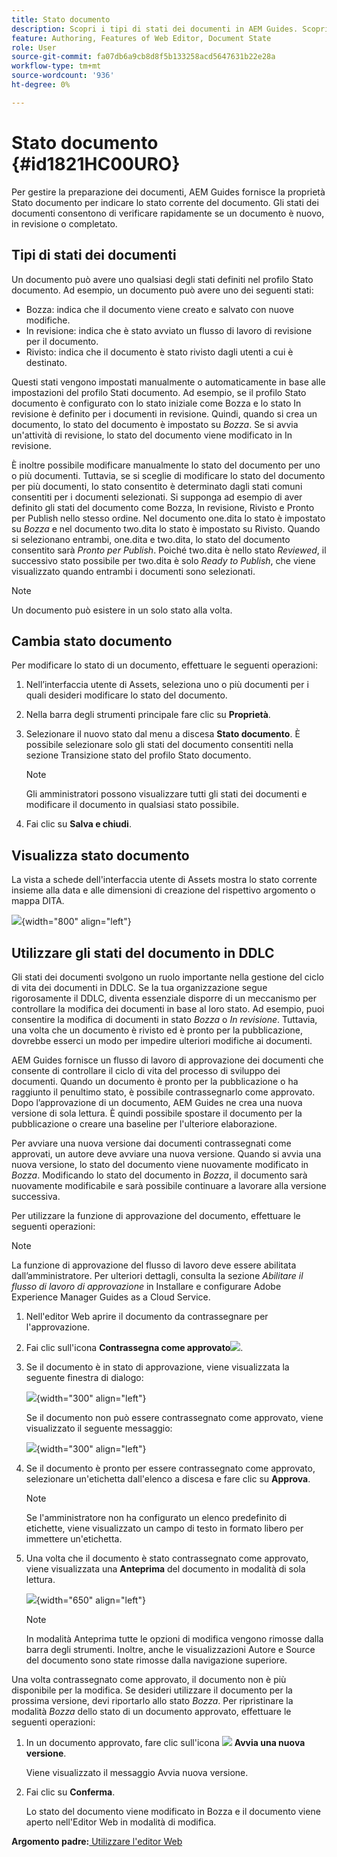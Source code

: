 ```yaml
---
title: Stato documento
description: Scopri i tipi di stati dei documenti in AEM Guides. Scopri come modificare o visualizzare lo stato del documento e come utilizzarlo in DDLC.
feature: Authoring, Features of Web Editor, Document State
role: User
source-git-commit: fa07db6a9cb8d8f5b133258acd5647631b22e28a
workflow-type: tm+mt
source-wordcount: '936'
ht-degree: 0%

---
```


# Stato documento {#id1821HC00URO}

Per gestire la preparazione dei documenti, AEM Guides fornisce la proprietà Stato documento per indicare lo stato corrente del documento. Gli stati dei documenti consentono di verificare rapidamente se un documento è nuovo, in revisione o completato.

## Tipi di stati dei documenti

Un documento può avere uno qualsiasi degli stati definiti nel profilo Stato documento. Ad esempio, un documento può avere uno dei seguenti stati:

- Bozza: indica che il documento viene creato e salvato con nuove modifiche.
- In revisione: indica che è stato avviato un flusso di lavoro di revisione per il documento.
- Rivisto: indica che il documento è stato rivisto dagli utenti a cui è destinato.

Questi stati vengono impostati manualmente o automaticamente in base alle impostazioni del profilo Stati documento. Ad esempio, se il profilo Stato documento è configurato con lo stato iniziale come Bozza e lo stato In revisione è definito per i documenti in revisione. Quindi, quando si crea un documento, lo stato del documento è impostato su *Bozza*. Se si avvia un&#39;attività di revisione, lo stato del documento viene modificato in In revisione.

È inoltre possibile modificare manualmente lo stato del documento per uno o più documenti. Tuttavia, se si sceglie di modificare lo stato del documento per più documenti, lo stato consentito è determinato dagli stati comuni consentiti per i documenti selezionati. Si supponga ad esempio di aver definito gli stati del documento come Bozza, In revisione, Rivisto e Pronto per Publish nello stesso ordine. Nel documento one.dita lo stato è impostato su *Bozza* e nel documento two.dita lo stato è impostato su Rivisto. Quando si selezionano entrambi, one.dita e two.dita, lo stato del documento consentito sarà *Pronto per Publish*. Poiché two.dita è nello stato *Reviewed*, il successivo stato possibile per two.dita è solo *Ready to Publish*, che viene visualizzato quando entrambi i documenti sono selezionati.

>[!NOTE]
>
> Un documento può esistere in un solo stato alla volta.

## Cambia stato documento

Per modificare lo stato di un documento, effettuare le seguenti operazioni:

1. Nell’interfaccia utente di Assets, seleziona uno o più documenti per i quali desideri modificare lo stato del documento.
1. Nella barra degli strumenti principale fare clic su **Proprietà**.
1. Selezionare il nuovo stato dal menu a discesa **Stato documento**. È possibile selezionare solo gli stati del documento consentiti nella sezione Transizione stato del profilo Stato documento.

   >[!NOTE]
   >
   >Gli amministratori possono visualizzare tutti gli stati dei documenti e modificare il documento in qualsiasi stato possibile.

1. Fai clic su **Salva e chiudi**.

## Visualizza stato documento

La vista a schede dell&#39;interfaccia utente di Assets mostra lo stato corrente insieme alla data e alle dimensioni di creazione del rispettivo argomento o mappa DITA.

![](images/document_state.png){width="800" align="left"}

## Utilizzare gli stati del documento in DDLC

Gli stati dei documenti svolgono un ruolo importante nella gestione del ciclo di vita dei documenti in DDLC. Se la tua organizzazione segue rigorosamente il DDLC, diventa essenziale disporre di un meccanismo per controllare la modifica dei documenti in base al loro stato. Ad esempio, puoi consentire la modifica di documenti in stato *Bozza* o *In revisione*. Tuttavia, una volta che un documento è rivisto ed è pronto per la pubblicazione, dovrebbe esserci un modo per impedire ulteriori modifiche ai documenti.

AEM Guides fornisce un flusso di lavoro di approvazione dei documenti che consente di controllare il ciclo di vita del processo di sviluppo dei documenti. Quando un documento è pronto per la pubblicazione o ha raggiunto il penultimo stato, è possibile contrassegnarlo come approvato. Dopo l’approvazione di un documento, AEM Guides ne crea una nuova versione di sola lettura. È quindi possibile spostare il documento per la pubblicazione o creare una baseline per l&#39;ulteriore elaborazione.

Per avviare una nuova versione dai documenti contrassegnati come approvati, un autore deve avviare una nuova versione. Quando si avvia una nuova versione, lo stato del documento viene nuovamente modificato in *Bozza*. Modificando lo stato del documento in *Bozza*, il documento sarà nuovamente modificabile e sarà possibile continuare a lavorare alla versione successiva.

Per utilizzare la funzione di approvazione del documento, effettuare le seguenti operazioni:

>[!NOTE]
>
> La funzione di approvazione del flusso di lavoro deve essere abilitata dall’amministratore. Per ulteriori dettagli, consulta la sezione *Abilitare il flusso di lavoro di approvazione* in Installare e configurare Adobe Experience Manager Guides as a Cloud Service.

1. Nell&#39;editor Web aprire il documento da contrassegnare per l&#39;approvazione.

1. Fai clic sull&#39;icona **Contrassegna come approvato**![](images/mark_approve_icon.svg).

1. Se il documento è in stato di approvazione, viene visualizzata la seguente finestra di dialogo:

   ![](images/mark-approved-correct-state.png){width="300" align="left"}

   Se il documento non può essere contrassegnato come approvato, viene visualizzato il seguente messaggio:

   ![](images/mark-approved-incorrect-state.png){width="300" align="left"}

1. Se il documento è pronto per essere contrassegnato come approvato, selezionare un&#39;etichetta dall&#39;elenco a discesa e fare clic su **Approva**.

   >[!NOTE]
   >
   > Se l&#39;amministratore non ha configurato un elenco predefinito di etichette, viene visualizzato un campo di testo in formato libero per immettere un&#39;etichetta.

1. Una volta che il documento è stato contrassegnato come approvato, viene visualizzata una **Anteprima** del documento in modalità di sola lettura.

   ![](images/approved-doc-read-only.png){width="650" align="left"}

   >[!NOTE]
   >
   > In modalità Anteprima tutte le opzioni di modifica vengono rimosse dalla barra degli strumenti. Inoltre, anche le visualizzazioni Autore e Source del documento sono state rimosse dalla navigazione superiore.


Una volta contrassegnato come approvato, il documento non è più disponibile per la modifica. Se desideri utilizzare il documento per la prossima versione, devi riportarlo allo stato *Bozza*. Per ripristinare la modalità *Bozza* dello stato di un documento approvato, effettuare le seguenti operazioni:

1. In un documento approvato, fare clic sull&#39;icona ![](images/approved-restart-draft-mode-icon.svg) **Avvia una nuova versione**.

   Viene visualizzato il messaggio Avvia nuova versione.

1. Fai clic su **Conferma**.

   Lo stato del documento viene modificato in Bozza e il documento viene aperto nell&#39;Editor Web in modalità di modifica.


**Argomento padre:**[ Utilizzare l&#39;editor Web](web-editor.md)
